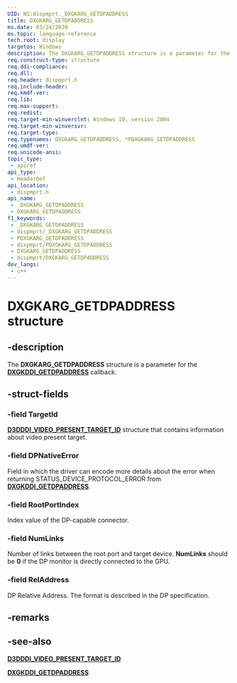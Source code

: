 ```yaml
---
UID: NS:dispmprt._DXGKARG_GETDPADDRESS
title: DXGKARG_GETDPADDRESS
ms.date: 03/24/2020
ms.topic: language-reference
tech.root: display
targetos: Windows
description: The DXGKARG_GETDPADDRESS structure is a parameter for the DXGKDDI_GETDPADDRESS callback.
req.construct-type: structure
req.ddi-compliance: 
req.dll: 
req.header: dispmprt.h
req.include-header: 
req.kmdf-ver: 
req.lib: 
req.max-support: 
req.redist: 
req.target-min-winverclnt: Windows 10, version 2004
req.target-min-winversvr: 
req.target-type: 
req.typenames: DXGKARG_GETDPADDRESS, *PDXGKARG_GETDPADDRESS
req.umdf-ver: 
req.unicode-ansi: 
topic_type:
 - apiref
api_type:
 - HeaderDef
api_location:
 - dispmprt.h
api_name:
 - _DXGKARG_GETDPADDRESS
 - DXGKARG_GETDPADDRESS
f1_keywords:
 - _DXGKARG_GETDPADDRESS
 - dispmprt/_DXGKARG_GETDPADDRESS
 - PDXGKARG_GETDPADDRESS
 - dispmprt/PDXGKARG_GETDPADDRESS
 - DXGKARG_GETDPADDRESS
 - dispmprt/DXGKARG_GETDPADDRESS
dev_langs:
 - c++
---
```


# DXGKARG_GETDPADDRESS structure


## -description

The **DXGKARG_GETDPADDRESS** structure is a parameter for the [**DXGKDDI_GETDPADDRESS**](nc-dispmprt-dxgkddi_getdpaddress.md) callback.

## -struct-fields

### -field TargetId

[**D3DDDI_VIDEO_PRESENT_TARGET_ID**](../d3dkmdt/ns-d3dkmdt-_d3dkmdt_video_present_target.md) structure that contains information about video present target.

### -field DPNativeError

Field in which the driver can encode more details about the error when returning STATUS_DEVICE_PROTOCOL_ERROR from [**DXGKDDI_GETDPADDRESS**](nc-dispmprt-dxgkddi_getdpaddress.md).

### -field RootPortIndex

Index value of the DP-capable connector.

### -field NumLinks

Number of links between the root port and target device. **NumLinks** should be **0** if the DP monitor is directly connected to the GPU.

### -field RelAddress

DP Relative Address. The format is described in the DP specification.

## -remarks

## -see-also

[**D3DDDI_VIDEO_PRESENT_TARGET_ID**](../d3dkmdt/ns-d3dkmdt-_d3dkmdt_video_present_target.md)

[**DXGKDDI_GETDPADDRESS**](nc-dispmprt-dxgkddi_getdpaddress.md)
